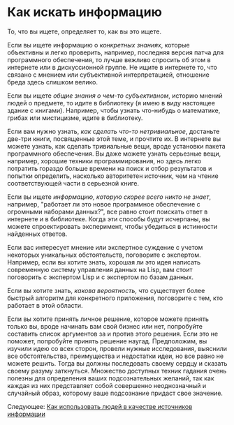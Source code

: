 # Как искать информацию
[//]: # (Version:1.0.0)
То, что вы ищете, определяет то, как вы это ищете.

Если вы ищете информацию о *конкретных знаниях*, которые объективны и легко проверить, например, последняя версия патча для программного обеспечения, то лучше вежливо спросить об этом в интернете или в дискуссионной группе. Не ищите в интернете то, что связано с мнением или субъективной интерпретацией, отношение бреда здесь слишком велико.

Если вы ищете *общие знания о чем-то субъективном*, историю мнений людей о предмете, то идите в библиотеку (я имею в виду настоящее здание с книгами). Например, чтобы узнать что-нибудь о математике, грибах или мистицизме, идите в библиотеку.

Если вам нужно узнать, *как сделать что-то нетривиальное*, достаньте две-три книги, посвященные этой теме, и прочтите их. В интернете вы можете узнать, как сделать тривиальные вещи, вроде установки пакета программного обеспечения. Вы даже можете узнать серьезные вещи, например, хорошие техники программирования, но здесь легко потратить гораздо больше времени на поиск и отбор результатов и попытки определить, насколько авторитетен источник, чем на чтение соответствующей части в серьезной книге.

Если вы ищете *информацию, которую скорее всего никто не знает*, например, "работает ли это новое программное обеспечение с огромными наборами данных?", все равно стоит поискать ответ в интернете и в библиотеке. Когда эти способы будут исчерпаны, вы можете спроектировать эксперимент, чтобы убедиться в истинности найденных ответов.

Если вас интересует мнение или экспертное суждение с учетом некоторых уникальных обстоятельств, поговорите с экспертом. Например, если вы хотите знать, хорошая ли это идея написать современную систему управления данных на Lisp, вам стоит поговорить с экспертом Lisp и с экспертом по базам данных.

Если вы хотите знать, *какова вероятность*, что существует более быстрый алгоритм для конкретного приложения, поговорите с тем, кто работает в этой области.

Если вы хотите принять личное решение, которое можете принять только вы, вроде начинать вам свой бизнес или нет, попробуйте составить список аргументов за и против этого решения. Если это не поможет, попробуйте принять решение наугад. Предположим, вы изучили идею со всех сторон, провели нужные исследования, выяснили все обстоятельства, преимущества и недостатки идеи, но все равно не можете решить. Тогда вы должны последовать своему сердцу и сказать своему разуму заткнуться. Множество доступных техник гадания очень полезны для определения ваших подсознательных желаний, так как каждая из них представляет собой совершенно неоднозначный и случайный образ, которому ваше подсознание придаст свое значение.

Следующее: [Как использовать людей в качестве источников информации](04-How-to-Utilize-People-as-Information-Sources.md)
